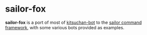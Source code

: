# sailor-fox

**sailor-fox** is a port of most of [kitsuchan-bot](https://gitlab.com/n303p4/kitsuchan-bot) to
the [sailor command framework](https://gitlab.com/n303p4/sailor), with some various bots provided
as examples.